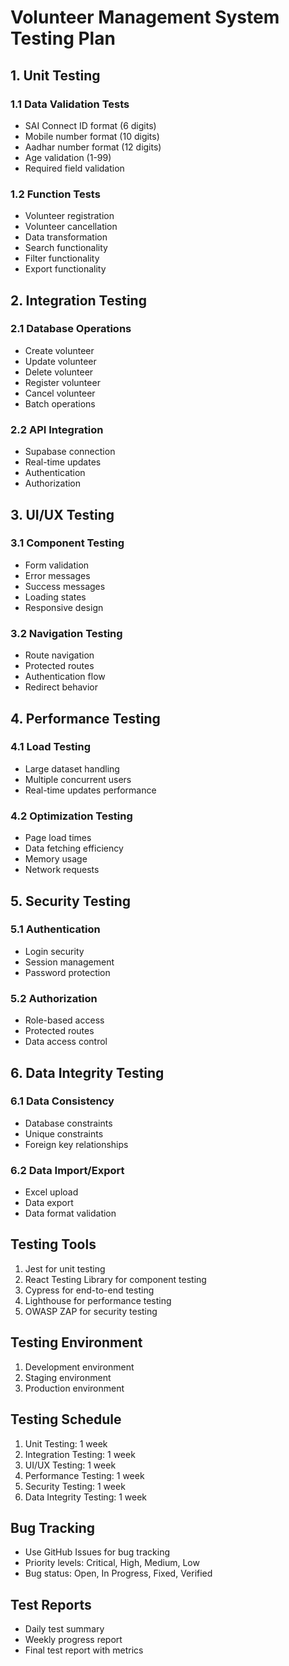 # Volunteer Management System Testing Plan

## 1. Unit Testing

### 1.1 Data Validation Tests
- SAI Connect ID format (6 digits)
- Mobile number format (10 digits)
- Aadhar number format (12 digits)
- Age validation (1-99)
- Required field validation

### 1.2 Function Tests
- Volunteer registration
- Volunteer cancellation
- Data transformation
- Search functionality
- Filter functionality
- Export functionality

## 2. Integration Testing

### 2.1 Database Operations
- Create volunteer
- Update volunteer
- Delete volunteer
- Register volunteer
- Cancel volunteer
- Batch operations

### 2.2 API Integration
- Supabase connection
- Real-time updates
- Authentication
- Authorization

## 3. UI/UX Testing

### 3.1 Component Testing
- Form validation
- Error messages
- Success messages
- Loading states
- Responsive design

### 3.2 Navigation Testing
- Route navigation
- Protected routes
- Authentication flow
- Redirect behavior

## 4. Performance Testing

### 4.1 Load Testing
- Large dataset handling
- Multiple concurrent users
- Real-time updates performance

### 4.2 Optimization Testing
- Page load times
- Data fetching efficiency
- Memory usage
- Network requests

## 5. Security Testing

### 5.1 Authentication
- Login security
- Session management
- Password protection

### 5.2 Authorization
- Role-based access
- Protected routes
- Data access control

## 6. Data Integrity Testing

### 6.1 Data Consistency
- Database constraints
- Unique constraints
- Foreign key relationships

### 6.2 Data Import/Export
- Excel upload
- Data export
- Data format validation

## Testing Tools

1. Jest for unit testing
2. React Testing Library for component testing
3. Cypress for end-to-end testing
4. Lighthouse for performance testing
5. OWASP ZAP for security testing

## Testing Environment

1. Development environment
2. Staging environment
3. Production environment

## Testing Schedule

1. Unit Testing: 1 week
2. Integration Testing: 1 week
3. UI/UX Testing: 1 week
4. Performance Testing: 1 week
5. Security Testing: 1 week
6. Data Integrity Testing: 1 week

## Bug Tracking

- Use GitHub Issues for bug tracking
- Priority levels: Critical, High, Medium, Low
- Bug status: Open, In Progress, Fixed, Verified

## Test Reports

- Daily test summary
- Weekly progress report
- Final test report with metrics 